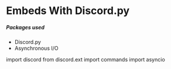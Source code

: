 # Embeds With Discord.py

##### Packages used
- Discord.py
- Asynchronous I/O

import discord
from discord.ext import commands
import asyncio
